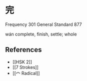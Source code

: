 # 完
Frequency 301
General Standard 877

wán
complete, finish, settle; whole

## References
- [[HSK 2]]
- [[7 Strokes]]
- [[宀 Radical]]